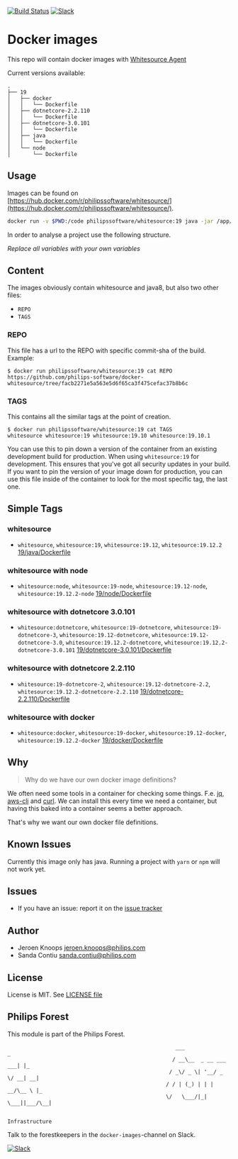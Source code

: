[![Build Status](https://github.com/philips-software/docker-whitesource/workflows/build/badge.svg)](https://github.com/philips-software/docker-whitesource/actions/)
[![Slack](https://philips-software-slackin.now.sh/badge.svg)](https://philips-software-slackin.now.sh)

# Docker images

This repo will contain docker images with [Whitesource Agent](https://www.whitesourcesoftware.com/)

Current versions available:

```
.
├── 19
│   ├── docker
│   │   └── Dockerfile
│   ├── dotnetcore-2.2.110
│   │   └── Dockerfile
│   ├── dotnetcore-3.0.101
│   │   └── Dockerfile
│   ├── java
│   │   └── Dockerfile
│   └── node
│       └── Dockerfile
```

## Usage

Images can be found on [https://hub.docker.com/r/philipssoftware/whitesource/](https://hub.docker.com/r/philipssoftware/whitesource/).

``` bash
docker run -v $PWD:/code philipssoftware/whitesource:19 java -jar /app/wss-unified-agent.jar -d /code -c /code/whitesource.config
```

In order to analyse a project use the following structure.

_Replace all <your-xxxxx> variables with your own variables_

## Content

The images obviously contain whitesource and java8, but also two other files:

- `REPO`
- `TAGS`

### REPO

This file has a url to the REPO with specific commit-sha of the build.
Example: 

```
$ docker run philipssoftware/whitesource:19 cat REPO
https://github.com/philips-software/docker-whitesource/tree/facb2271e5a563e5d6f65ca3f475cefac37b8b6c
```

### TAGS

This contains all the similar tags at the point of creation. 

```
$ docker run philipssoftware/whitesource:19 cat TAGS
whitesource whitesource:19 whitesource:19.10 whitesource:19.10.1
```

You can use this to pin down a version of the container from an existing development build for production. When using `whitesource:19` for development. This ensures that you've got all security updates in your build. If you want to pin the version of your image down for production, you can use this file inside of the container to look for the most specific tag, the last one.

## Simple Tags

### whitesource
- `whitesource`, `whitesource:19`, `whitesource:19.12`, `whitesource:19.12.2` [19/java/Dockerfile](19/java/Dockerfile)

### whitesource with node
- `whitesource:node`, `whitesource:19-node`, `whitesource:19.12-node`, `whitesource:19.12.2-node` [19/node/Dockerfile](19/node/Dockerfile)

### whitesource with dotnetcore 3.0.101
- `whitesource:dotnetcore`, `whitesource:19-dotnetcore`, `whitesource:19-dotnetcore-3`, `whitesource:19.12-dotnetcore`, `whitesource:19.12-dotnetcore-3.0`, `whitesource:19.12.2-dotnetcore`, `whitesource:19.12.2-dotnetcore-3.0.101` [19/dotnetcore-3.0.101/Dockerfile](19/dotnetcore-3.0.101/Dockerfile)

### whitesource with dotnetcore 2.2.110
- `whitesource:19-dotnetcore-2`, `whitesource:19.12-dotnetcore-2.2`, `whitesource:19.12.2-dotnetcore-2.2.110` [19/dotnetcore-2.2.110/Dockerfile](19/dotnetcore-2.2.110/Dockerfile)

### whitesource with docker
- `whitesource:docker`, `whitesource:19-docker`, `whitesource:19.12-docker`, `whitesource:19.12.2-docker` [19/docker/Dockerfile](19/docker/Dockerfile)


## Why

> Why do we have our own docker image definitions?

We often need some tools in a container for checking some things. F.e. [jq](https://stedolan.github.io/jq/), [aws-cli](https://aws.amazon.com/cli/) and [curl](https://curl.haxx.se/).
We can install this every time we need a container, but having this baked into a container seems a better approach.

That's why we want our own docker file definitions.

## Known Issues

Currently this image only has java. Running a project with `yarn` or `npm` will not work yet.

## Issues

- If you have an issue: report it on the [issue tracker](https://github.com/philips-software/docker-whitesource/issues)

## Author

- Jeroen Knoops <jeroen.knoops@philips.com>
- Sanda Contiu <sanda.contiu@philips.com>

## License

License is MIT. See [LICENSE file](LICENSE.md)

## Philips Forest

This module is part of the Philips Forest.

```
                                                     ___                   _
                                                    / __\__  _ __ ___  ___| |_
                                                   / _\/ _ \| '__/ _ \/ __| __|
                                                  / / | (_) | | |  __/\__ \ |_
                                                  \/   \___/|_|  \___||___/\__|  

                                                                 Infrastructure
```

Talk to the forestkeepers in the `docker-images`-channel on Slack.

[![Slack](https://philips-software-slackin.now.sh/badge.svg)](https://philips-software-slackin.now.sh)
